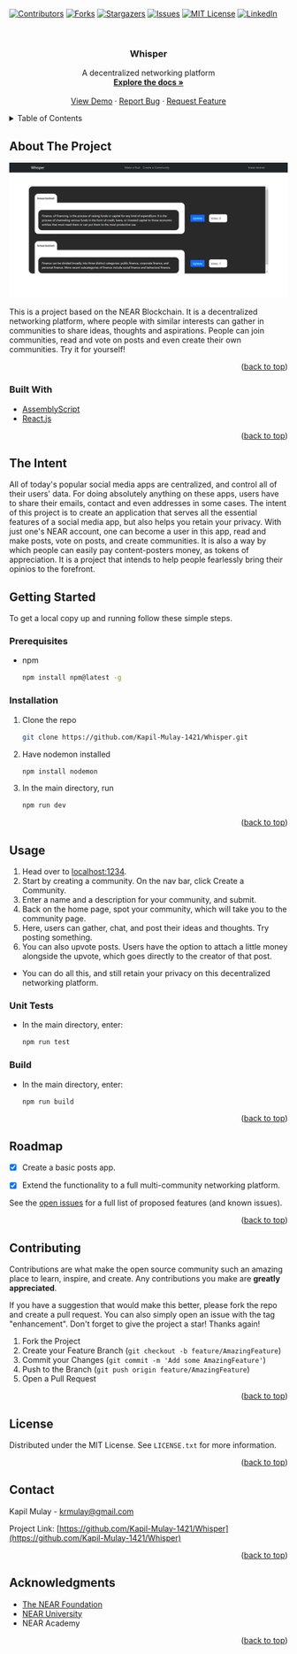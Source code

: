 <div id="top"></div>
<!--
*** Thanks for checking out the Best-README-Template. If you have a suggestion
*** that would make this better, please fork the repo and create a pull request
*** or simply open an issue with the tag "enhancement".
*** Don't forget to give the project a star!
*** Thanks again! Now go create something AMAZING! :D
-->



<!-- PROJECT SHIELDS -->
<!--
*** I'm using markdown "reference style" links for readability.
*** Reference links are enclosed in brackets [ ] instead of parentheses ( ).
*** See the bottom of this document for the declaration of the reference variables
*** for contributors-url, forks-url, etc. This is an optional, concise syntax you may use.
*** https://www.markdownguide.org/basic-syntax/#reference-style-links
-->
[![Contributors][contributors-shield]][contributors-url]
[![Forks][forks-shield]][forks-url]
[![Stargazers][stars-shield]][stars-url]
[![Issues][issues-shield]][issues-url]
[![MIT License][license-shield]][license-url]
[![LinkedIn][linkedin-shield]][linkedin-url]



<!-- PROJECT LOGO -->
<br />
<div align="center">

<h3 align="center">Whisper</h3>

  <p align="center">
    A decentralized networking platform
    <br />
    <a href="https://github.com/Kapil-Mulay-1421/Whisper"><strong>Explore the docs »</strong></a>
    <br />
    <br />
    <a href="https://github.com/Kapil-Mulay-1421/Whisper">View Demo</a>
    ·
    <a href="https://github.com/Kapil-Mulay-1421/Whisper/issues">Report Bug</a>
    ·
    <a href="https://github.com/Kapil-Mulay-1421/Whisper/issues">Request Feature</a>
  </p>
</div>



<!-- TABLE OF CONTENTS -->
<details>
  <summary>Table of Contents</summary>
  <ol>
    <li>
      <a href="#about-the-project">About The Project</a>
      <ul>
        <li><a href="#built-with">Built With</a></li>
      </ul>
    </li>
    <li>
      <a href="#getting-started">Getting Started</a>
      <ul>
        <li><a href="#prerequisites">Prerequisites</a></li>
        <li><a href="#installation">Installation</a></li>
      </ul>
    </li>
    <li><a href="#usage">Usage</a></li>
    <li><a href="#roadmap">Roadmap</a></li>
    <li><a href="#contributing">Contributing</a></li>
    <li><a href="#license">License</a></li>
    <li><a href="#contact">Contact</a></li>
    <li><a href="#acknowledgments">Acknowledgments</a></li>
  </ol>
</details>



<!-- ABOUT THE PROJECT -->
## About The Project

![Product Name Screen Shot][product-screenshot]

This is a project based on the NEAR Blockchain. It is a decentralized networking platform, where people with similar interests can gather in communities to share ideas, thoughts and aspirations. People can join communities, read and vote on posts and even create their own communities. Try it for yourself!


<p align="right">(<a href="#top">back to top</a>)</p>



### Built With

* [AssemblyScript](https://www.assemblyscript.org/)
* [React.js](https://reactjs.org/)


<p align="right">(<a href="#top">back to top</a>)</p>


## The Intent

All of today's popular social media apps are centralized, and control all of their users' data. For doing absolutely anything on these apps, users have to share their emails, contact and even addresses in some cases. The intent of this project is to create an application that serves all the essential features of a social media app, but also helps you retain your privacy. With just one's NEAR account, one can become a user in this app, read and make posts, vote on posts, and create communities. It is also a way by which people can easily pay content-posters money, as tokens of appreciation. It is a project that intends to help people fearlessly bring their opinios to the forefront.


<!-- GETTING STARTED -->
## Getting Started

To get a local copy up and running follow these simple steps.

### Prerequisites

* npm
  ```sh
  npm install npm@latest -g
  ```

### Installation

1. Clone the repo
   ```sh
   git clone https://github.com/Kapil-Mulay-1421/Whisper.git
   ```
2. Have nodemon installed
   ```sh
   npm install nodemon
   ```
3. In the main directory, run
   ```sh
   npm run dev
   ```
<p align="right">(<a href="#top">back to top</a>)</p>



<!-- USAGE EXAMPLES -->
## Usage

1. Head over to [localhost:1234](http://localhost:1234).
2. Start by creating a community. On the nav bar, click Create a Community.
3. Enter a name and a description for your community, and submit.
4. Back on the home page, spot your community, which will take you to the community page.
5. Here, users can gather, chat, and post their ideas and thoughts. Try posting something.
6. You can also upvote posts. Users have the option to attach a little money alongside the upvote, which goes directly to the creator of that post.
* You can do all this, and still retain your privacy on this decentralized networking platform.

### Unit Tests
* In the main directory, enter: 
  ```sh
  npm run test
  ```

### Build
* In the main directory, enter: 
  ```sh
  npm run build
  ```


<p align="right">(<a href="#top">back to top</a>)</p>



<!-- ROADMAP -->
## Roadmap

- [x] Create a basic posts app.
- [x] Extend the functionality to a full multi-community networking platform.


See the [open issues](https://github.com/Kapil-Mulay-1421/Whisper/issues) for a full list of proposed features (and known issues).

<p align="right">(<a href="#top">back to top</a>)</p>



<!-- CONTRIBUTING -->
## Contributing

Contributions are what make the open source community such an amazing place to learn, inspire, and create. Any contributions you make are **greatly appreciated**.

If you have a suggestion that would make this better, please fork the repo and create a pull request. You can also simply open an issue with the tag "enhancement".
Don't forget to give the project a star! Thanks again!

1. Fork the Project
2. Create your Feature Branch (`git checkout -b feature/AmazingFeature`)
3. Commit your Changes (`git commit -m 'Add some AmazingFeature'`)
4. Push to the Branch (`git push origin feature/AmazingFeature`)
5. Open a Pull Request

<p align="right">(<a href="#top">back to top</a>)</p>



<!-- LICENSE -->
## License

Distributed under the MIT License. See `LICENSE.txt` for more information.

<p align="right">(<a href="#top">back to top</a>)</p>



<!-- CONTACT -->
## Contact

Kapil Mulay - krmulay@gmail.com

Project Link: [https://github.com/Kapil-Mulay-1421/Whisper](https://github.com/Kapil-Mulay-1421/Whisper)

<p align="right">(<a href="#top">back to top</a>)</p>



<!-- ACKNOWLEDGMENTS -->
## Acknowledgments

* [The NEAR Foundation](https://near.org/)
* [NEAR University](https://www.near.university/)
* NEAR Academy

<p align="right">(<a href="#top">back to top</a>)</p>



<!-- MARKDOWN LINKS & IMAGES -->
<!-- https://www.markdownguide.org/basic-syntax/#reference-style-links -->
[contributors-shield]: https://img.shields.io/github/contributors/Kapil-Mulay-1421/Whisper.svg?style=for-the-badge
[contributors-url]: https://github.com/Kapil-Mulay-1421/Whisper/graphs/contributors
[forks-shield]: https://img.shields.io/github/forks/Kapil-Mulay-1421/Whisper.svg?style=for-the-badge
[forks-url]: https://github.com/Kapil-Mulay-1421/Whisper/network/members
[stars-shield]: https://img.shields.io/github/stars/Kapil-Mulay-1421/Whisper.svg?style=for-the-badge
[stars-url]: https://github.com/Kapil-Mulay-1421/Whisper/stargazers
[issues-shield]: https://img.shields.io/github/issues/Kapil-Mulay-1421/Whisper.svg?style=for-the-badge
[issues-url]: https://github.com/Kapil-Mulay-1421/Whisper/issues
[license-shield]: https://img.shields.io/github/license/Kapil-Mulay-1421/Whisper.svg?style=for-the-badge
[license-url]: https://github.com/Kapil-Mulay-1421/Whisper/blob/master/LICENSE.txt
[linkedin-shield]: https://img.shields.io/badge/-LinkedIn-black.svg?style=for-the-badge&logo=linkedin&colorB=555
[linkedin-url]: https://linkedin.com/in/linkedin_username
[product-screenshot]: images/communityPage.png

